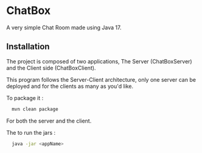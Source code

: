 
# ChatBox

A very simple Chat Room made using Java 17.


## Installation

The project is composed of two applications, The Server (ChatBoxServer) and the Client side (ChatBoxClient).

This program follows the Server-Client architecture, only one server can be deployed and for the clients as many as you'd like.

To package it :
```bash
  mvn clean package
```
For both the server and the client.

The to run the jars :

```bash
  java -jar <appName>
```
    